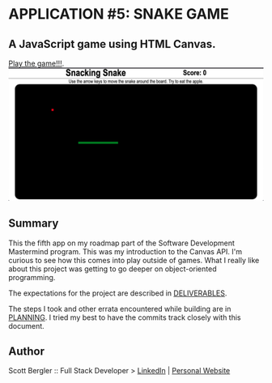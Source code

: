 # APPLICATION #5: SNAKE GAME

## A JavaScript game using HTML Canvas.

[Play the game!!!](https://skillitzimberg.github.io/snake-game/).  
![](./snake-game.png)

## Summary

This the fifth app on my roadmap part of the Software Development Mastermind program. This was my introduction to the Canvas API. I'm curious to see how this comes into play outside of games. What I really like about this project was getting to go deeper on object-oriented programming.

The expectations for the project are described in [DELIVERABLES](./DELIVERABLES.md).

The steps I took and other errata encountered while building are in [PLANNING](./PLANNING.md). I tried my best to have the commits track closely with this document.

## Author

Scott Bergler :: Full Stack Developer > [LinkedIn](https://www.linkedin.com/in/scott-bergler/) | [Personal Website](https://oceancode.dev/)
